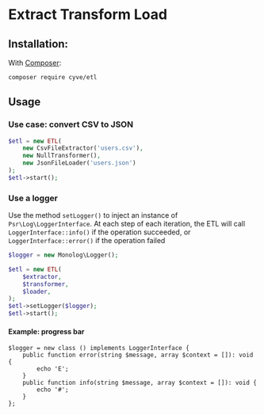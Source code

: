 # Extract Transform Load

## Installation:

With [Composer](http://packagist.org):
```sh
composer require cyve/etl
```

## Usage

### Use case: convert CSV to JSON
```php
$etl = new ETL(
    new CsvFileExtractor('users.csv'),
    new NullTransformer(),
    new JsonFileLoader('users.json')
);
$etl->start();
```

### Use a logger
Use the method `setLogger()` to inject an instance of `Psr\Log\LoggerInterface`.
At each step of each iteration, the ETL will call `LoggerInterface::info()` if the operation succeeded, or `LoggerInterface::error()` if the operation failed
```php
$logger = new Monolog\Logger();

$etl = new ETL(
    $extractor,
    $transformer,
    $loader,
);
$etl->setLogger($logger);
$etl->start();
```

#### Example: progress bar
```
$logger = new class () implements LoggerInterface {
    public function error(string $message, array $context = []): void {
        echo 'E';
    }
    public function info(string $message, array $context = []): void {
        echo '#';
    }
};
```